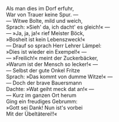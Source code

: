 Als man dies im Dorf erfuhr,  
War von Trauer keine Spur. —  
— Witwe Bolte, mild und weich,  
Sprach: »Sieh' da, ich dacht' es gleich!« —  
— »Ja, ja, ja!« rief Meister Böck,  
»Bosheit ist kein Lebenszweck!«  
— Drauf so sprach Herr Lehrer Lämpel:  
»Dies ist wieder ein Exempel!« —  
— »Freilich!« meint der Zuckerbäcker,  
»Warum ist der Mensch so lecker!« —  
— Selbst der gute Onkel Fritze  
Sprach: »Das kommt von dumme Witze!« —  
— Doch der brave Bauersmann  
Dachte: »Wat geiht meck dat an!« —  
— Kurz im ganzen Ort herum  
Ging ein freudiges Gebrumm:  
»Gott sei Dank! Nun ist's vorbei  
Mit der Übeltäterei!!«